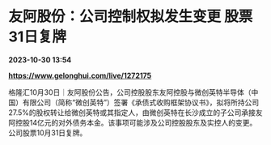 # 友阿股份：公司控制权拟发生变更 股票31日复牌

**2023-10-30 13:54**

**https://www.gelonghui.com/live/1272175**

格隆汇10月30日｜友阿股份公告，公司控股股东友阿控股与微创英特半导体（中国）有限公司（简称“微创英特”）签署《承债式收购框架协议书》，拟将所持公司27.5%的股权转让给微创英特或其指定人，由微创英特在长沙成立的子公司承接友阿控股14亿元的对外债务本金。该事项可能涉及公司控股股东及实控人的变更。公司股票10月31日复牌。